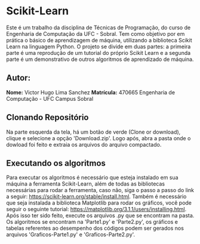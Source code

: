 # Scikit-Learn
Este é um trabalho da disciplina de Técnicas de Programação, do curso de Engenharia de Computação da UFC - Sobral. 
Tem como objetivo por em prática o básico de aprendizagem de máquina, utilizando a biblioteca Scikit Learn na linguagem Python.
O projeto se divide em duas partes: a primeira parte é uma reprodução de um tutorial do próprio Scikit Learn e a segunda parte
é um demonstrativo de outros algoritmos de aprendizado de máquina.

## Autor:
**Nome:** Victor Hugo Lima Sanchez
**Matrícula:** 470665
Engenharia de Computação - UFC Campus Sobral

## Clonando Repositório
Na parte esquerda da tela, há um botão de verde (Clone or download), clique e selecione a opção 'Download.zip'.
Logo após, abra a pasta onde o dowload foi feito e extraia os arquivos do arquivo compactado.

## Executando os algoritmos
Para executar os algoritmos é necessário que esteja instalado em sua máquina a ferramenta Scikit-Learn, além de todas as bibliotecas necessárias para rodar a ferramenta, 
caso não, siga o passo a passo do link a seguir: https://scikit-learn.org/stable/install.html. Também é necessário que seja instalada a biblioteca Matplotlib para rodar os gráficos, você pode seguir o seguinte tutorial: https://matplotlib.org/3.1.1/users/installing.html. 
Após isso ter sido feito, execute os arquivos .py que se encontram na pasta. Os algoritmos se encontram na 'Parte1.py' e 'Parte2.py', 
os gráficos e tabelas referentes ao desempenho dos códigos podem ser gerados nos arquivos 'Graficos-Parte1.py' e 'Graficos-Parte2.py'.
